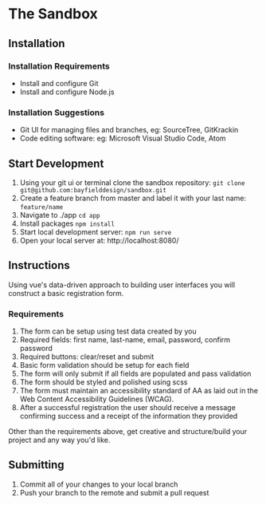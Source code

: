 # The Sandbox #

## Installation ##

### Installation Requirements ###

* Install and configure Git
* Install and configure Node.js

### Installation Suggestions ###

* Git UI for managing files and branches, eg: SourceTree, GitKrackin
* Code editing software: eg: Microsoft Visual Studio Code, Atom

## Start Development ##

  1. Using your git ui or terminal clone the sandbox repository: `git clone git@github.com:bayfielddesign/sandbox.git`
  2. Create a feature branch from master and label it with your last name: `feature/name`
  3. Navigate to ./app `cd app`
  4. Install packages `npm install`
  5. Start local development server: `npm run serve`
  6. Open your local server at: http://localhost:8080/

## Instructions ##

Using vue's data-driven approach to building user interfaces you will construct a basic registration form.

### Requirements ###

  1. The form can be setup using test data created by you
  2. Required fields: first name, last-name, email, password, confirm password
  3. Required buttons: clear/reset and submit
  4. Basic form validation should be setup for each field
  5. The form will only submit if all fields are populated and pass validation
  6. The form should be styled and polished using scss
  7. The form must maintain an accessibility standard of AA as laid out in the Web Content Accessibility Guidelines (WCAG).
  8. After a successful registration the user should receive a message confirming success and a receipt of the information they provided

Other than the requirements above, get creative and structure/build your project and any way you'd like.

## Submitting ##

  1. Commit all of your changes to your local branch
  2. Push your branch to the remote and submit a pull request
